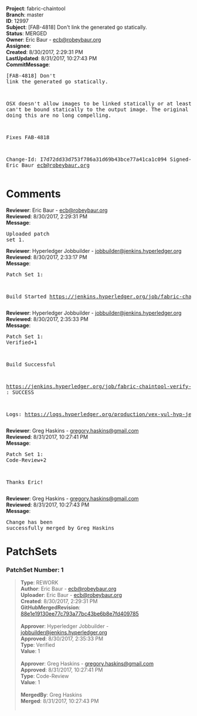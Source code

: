 <strong>Project</strong>: fabric-chaintool<br><strong>Branch</strong>: master<br><strong>ID</strong>: 12997<br><strong>Subject</strong>: [FAB-4818] Don't link the generated go statically.<br><strong>Status</strong>: MERGED<br><strong>Owner</strong>: Eric Baur - ecb@robeybaur.org<br><strong>Assignee</strong>:<br><strong>Created</strong>: 8/30/2017, 2:29:31 PM<br><strong>LastUpdated</strong>: 8/31/2017, 10:27:43 PM<br><strong>CommitMessage</strong>:<br><pre>[FAB-4818] Don't link the generated go statically.

OSX doesn't allow images to be linked statically or at least libgcc can't be bound statically to the output image. The original reasons for doing this are no long compelling.

Fixes FAB-4818

Change-Id: I7d72dd33d753f786a31d69b43bce77a41ca1c094
Signed-off-by: Eric Baur <ecb@robeybaur.org>
</pre><h1>Comments</h1><strong>Reviewer</strong>: Eric Baur - ecb@robeybaur.org<br><strong>Reviewed</strong>: 8/30/2017, 2:29:31 PM<br><strong>Message</strong>: <pre>Uploaded patch set 1.</pre><strong>Reviewer</strong>: Hyperledger Jobbuilder - jobbuilder@jenkins.hyperledger.org<br><strong>Reviewed</strong>: 8/30/2017, 2:33:17 PM<br><strong>Message</strong>: <pre>Patch Set 1:

Build Started https://jenkins.hyperledger.org/job/fabric-chaintool-verify-x86_64/87/</pre><strong>Reviewer</strong>: Hyperledger Jobbuilder - jobbuilder@jenkins.hyperledger.org<br><strong>Reviewed</strong>: 8/30/2017, 2:35:33 PM<br><strong>Message</strong>: <pre>Patch Set 1: Verified+1

Build Successful 

https://jenkins.hyperledger.org/job/fabric-chaintool-verify-x86_64/87/ : SUCCESS

Logs: https://logs.hyperledger.org/production/vex-yul-hyp-jenkins-1/fabric-chaintool-verify-x86_64/87</pre><strong>Reviewer</strong>: Greg Haskins - gregory.haskins@gmail.com<br><strong>Reviewed</strong>: 8/31/2017, 10:27:41 PM<br><strong>Message</strong>: <pre>Patch Set 1: Code-Review+2

Thanks Eric!</pre><strong>Reviewer</strong>: Greg Haskins - gregory.haskins@gmail.com<br><strong>Reviewed</strong>: 8/31/2017, 10:27:43 PM<br><strong>Message</strong>: <pre>Change has been successfully merged by Greg Haskins</pre><h1>PatchSets</h1><h3>PatchSet Number: 1</h3><blockquote><strong>Type</strong>: REWORK<br><strong>Author</strong>: Eric Baur - ecb@robeybaur.org<br><strong>Uploader</strong>: Eric Baur - ecb@robeybaur.org<br><strong>Created</strong>: 8/30/2017, 2:29:31 PM<br><strong>GitHubMergedRevision</strong>: [88e1e19130ee77c793a77bc43be6b8e7fd409785](https://github.com/hyperledger/fabric-chaintool/commit/88e1e19130ee77c793a77bc43be6b8e7fd409785)<br><br><strong>Approver</strong>: Hyperledger Jobbuilder - jobbuilder@jenkins.hyperledger.org<br><strong>Approved</strong>: 8/30/2017, 2:35:33 PM<br><strong>Type</strong>: Verified<br><strong>Value</strong>: 1<br><br><strong>Approver</strong>: Greg Haskins - gregory.haskins@gmail.com<br><strong>Approved</strong>: 8/31/2017, 10:27:41 PM<br><strong>Type</strong>: Code-Review<br><strong>Value</strong>: 1<br><br><strong>MergedBy</strong>: Greg Haskins<br><strong>Merged</strong>: 8/31/2017, 10:27:43 PM<br><br></blockquote>